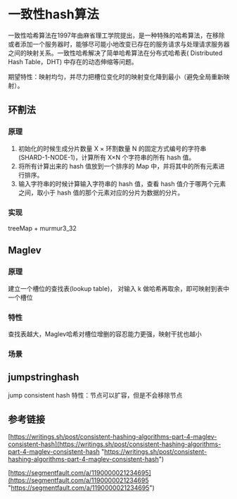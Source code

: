 # 一致性hash算法

一致性哈希算法在1997年由麻省理工学院提出，是一种特殊的哈希算法，在移除或者添加一个服务器时，能够尽可能小地改变已存在的服务请求与处理请求服务器之间的映射关系。一致性哈希解决了简单哈希算法在分布式哈希表( Distributed Hash Table，DHT) 中存在的动态伸缩等问题。

期望特性：映射均匀，并尽力把槽位变化时的映射变化降到最小（避免全局重新映射）。

## 环割法

### 原理

1. 初始化的时候生成分片数量 X × 环割数量 N 的固定方式编号的字符串(SHARD-1-NODE-1)，计算所有 X×N 个字符串的所有 hash 值。
2. 将所有计算出来的 hash 值放到一个排序的 Map 中，并将其中的所有元素进行排序。
3. 输入字符串的时候计算输入字符串的 hash 值，查看 hash 值介于哪两个元素之间，取小于 hash 值的那个元素对应的分片为数据的分片。

### 实现

treeMap + murmur3_32



## Maglev

### 原理

建立一个槽位的查找表(lookup table)， 对输入 k 做哈希再取余，即可映射到表中一个槽位

### 特性

查找表越大，Maglev哈希对槽位增删的容忍能力更强，映射干扰也越小

### 场景


## jumpstringhash


jump consistent hash 特性：节点可以扩容，但是不会移除节点

## 参考链接

[https://writings.sh/post/consistent-hashing-algorithms-part-4-maglev-consistent-hash](https://writings.sh/post/consistent-hashing-algorithms-part-4-maglev-consistent-hash "https://writings.sh/post/consistent-hashing-algorithms-part-4-maglev-consistent-hash")


[https://segmentfault.com/a/1190000021234695](https://segmentfault.com/a/1190000021234695 "https://segmentfault.com/a/1190000021234695")